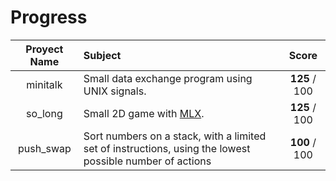 # Progress

|  Proyect Name | Subject                                                                                                   |       Score      |
|:-------------:|:--------------------------------------------------------------------------------------------------------- |:----------------:|
|   minitalk    | Small data exchange program using UNIX signals.         												    |   **125** / 100  |
|    so_long    | Small 2D game with [MLX](https://github.com/codam-coding-college/MLX42).  		     				    |   **125** / 100  |
|   push_swap   | Sort numbers on a stack, with a limited set of instructions, using the lowest possible number of actions  |   **100** / 100  |
